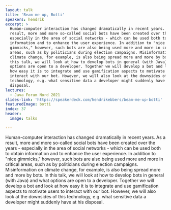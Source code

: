 ```yaml
---
layout: talk
title: 'Beam me up, Botti'
speakers: hendrik
excerpt: >
  Human-computer interaction has changed dramatically in recent years. As a
  result, more and more so-called social bots have been created over the years -
  especially in the area of social networks - which can be used both to obtain
  information and to enhance the user experience. In addition to "nice
  gimmicks," however, such bots are also being used more and more in critical
  areas, such as by politicians during election campaigns. Misinformation on
  climate change, for example, is also being spread more and more by bots. In
  this talk, we will look at how to develop bots in general (with Java) and what
  options are open to a developer. Together we will develop a bot and look at
  how easy it is to integrate and use gamification aspects to motivate users to
  interact with our bot. However, we will also look at the downsides of this
  technology, e.g. what sensitive data a developer might suddenly have at his
  disposal.
lectures:
  - Java Forum Nord 2021
slides-link: 'https://speakerdeck.com/hendrikebbers/beam-me-up-botti'
featuredImage: botti
index: 37
header:
  image: talks

---
```


Human-computer interaction has changed dramatically in recent years. As a result, more and more so-called social bots have been created over the years - especially in the area of social networks - which can be used both to obtain information and to enhance the user experience. In addition to "nice gimmicks," however, such bots are also being used more and more in critical areas, such as by politicians during election campaigns. Misinformation on climate change, for example, is also being spread more and more by bots. In this talk, we will look at how to develop bots in general (with Java) and what options are open to a developer. Together we will develop a bot and look at how easy it is to integrate and use gamification aspects to motivate users to interact with our bot. However, we will also look at the downsides of this technology, e.g. what sensitive data a developer might suddenly have at his disposal.
